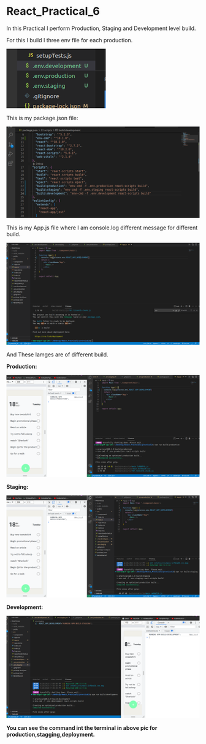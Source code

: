 # React_Practical_6

In this Practical I perform Production, Staging and Development level build.

For this I build I three env file for each production.

<img src="https://github.com/MdKAMRAN7255/Screenshot/blob/fbcb529533e651d4bbfb1ec907cd62f6c83ca897/envfile.png" />

This is my package.json file:

<img src="https://github.com/MdKAMRAN7255/Screenshot/blob/fbcb529533e651d4bbfb1ec907cd62f6c83ca897/json.png" />

This is my App.js file where I am console.log different message for different build.

<img src="https://github.com/MdKAMRAN7255/Screenshot/blob/fbcb529533e651d4bbfb1ec907cd62f6c83ca897/Screenshot%20from%202023-04-18%2019-58-48.png" />

And These Iamges are of different build.

**Production:**

<img src="https://github.com/MdKAMRAN7255/Screenshot/blob/fffc4f963369b7a49f4449c5becf6b0968d72ce5/production.png" />

**Staging:**

<img src="https://github.com/MdKAMRAN7255/Screenshot/blob/fffc4f963369b7a49f4449c5becf6b0968d72ce5/staging.png"/>

**Development:**

<img src="https://github.com/MdKAMRAN7255/Screenshot/blob/fbcb529533e651d4bbfb1ec907cd62f6c83ca897/development.png" />


**You can see the command int the terminal in above pic for production,stagging,deployment.**
